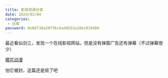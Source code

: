 ```yaml
---
title: 影视资源分享
date: 2024/02/04
categories:
 - 日常
password: 0e0d738a29f36c6ad4b53a10ec010489
---
```

最近看仙剑三，发现一个在线影视网站，但是没有弹窗广告还有弹幕（不过弹幕很少）

[樱花动漫](https://www.yhluoxu.com/)

怕它被封，这篇还是锁了吧